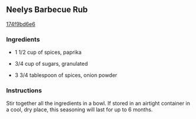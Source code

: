 ## Neelys Barbecue Rub

[174f9bd6e6](http://www.epicurious.com/recipes/food/views/neely-s-barbecue-rub-384017)

### Ingredients

 - 1 1/2 cup of spices, paprika

 - 3/4 cup of sugars, granulated

 - 3 3/4 tablespoon of spices, onion powder

### Instructions

Stir together all the ingredients in a bowl. If stored in an airtight container in a cool, dry place, this seasoning will last for up to 6 months.